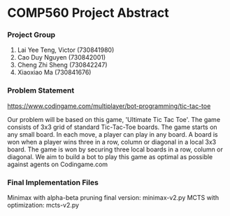 # COMP560 Project Abstract

### Project Group
1. Lai Yee Teng, Victor (730841980)
2. Cao Duy Nguyen (730842001)
3. Cheng Zhi Sheng (730842247)
4. Xiaoxiao Ma (730841676)


### Problem Statement
https://www.codingame.com/multiplayer/bot-programming/tic-tac-toe

Our problem will be based on this game, 'Ultimate Tic Tac Toe'. The game consists of 3x3 grid of standard Tic-Tac-Toe boards. The game starts on any small board. In each move, a player can play in any board. A board is won when a player wins three in a row, column or diagonal in a local 3x3 board. The game is won by securing three local boards in a row, column or diagonal. We aim to build a bot to play this game as optimal as possible against agents on Codingame.com[](https://www.codingame.com/multiplayer/bot-programming/tic-tac-toe)

### Final Implementation Files
Minimax with alpha-beta pruning final version: minimax-v2.py
MCTS with optimization: mcts-v2.py

